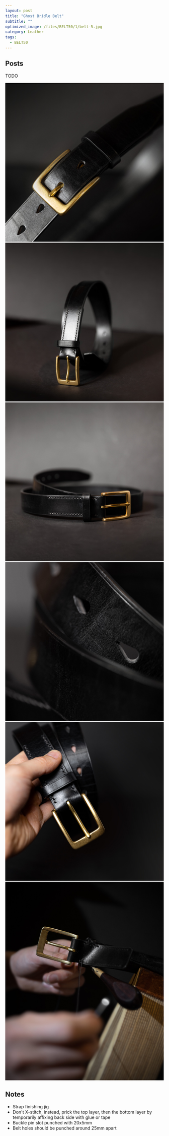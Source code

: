```yaml
---
layout: post
title: "Ghost Bridle Belt"
subtitle: "" 
optimized_image: /files/BELT50/1/belt-5.jpg
category: Leather
tags:
  - BELT50
---
```


## Posts

TODO

<img src="/files/BELT50/1/belt-1.jpg">

<img src="/files/BELT50/1/belt-2.jpg">

<img src="/files/BELT50/1/belt-3.jpg">

<img src="/files/BELT50/1/belt-4.jpg">

<img src="/files/BELT50/1/belt-5.jpg">

<img src="/files/BELT50/1/belt-6.jpg">

## Notes

- Strap finishing jig
- Don't X-stitch, instead, prick the top layer, then the bottom layer by temporarily affixing back side with glue or tape
- Buckle pin slot punched with 20x5mm
- Belt holes should be punched around 25mm apart
